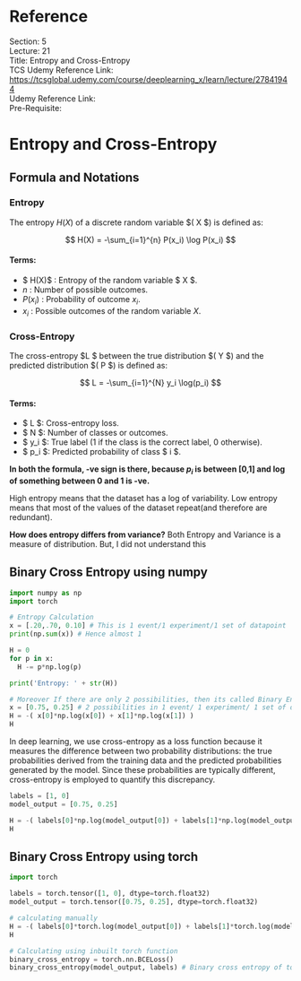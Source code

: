 # Reference

Section: 5 \
Lecture: 21 \
Title: Entropy and Cross-Entropy \
TCS Udemy Reference Link: https://tcsglobal.udemy.com/course/deeplearning_x/learn/lecture/27841944 \
Udemy Reference Link: \
Pre-Requisite:

# Entropy and Cross-Entropy

## Formula and Notations

### Entropy

The entropy $H(X)$ of a discrete random variable $( X $) is defined as:

$$
H(X) = -\sum_{i=1}^{n} P(x_i) \log P(x_i)
$$

#### Terms:

- $ H(X)$ : Entropy of the random variable $ X $.
- $n$ : Number of possible outcomes.
- $P(x_i)$ : Probability of outcome $x_i$.
- $x_i$ : Possible outcomes of the random variable $X$.

### Cross-Entropy

The cross-entropy $L $ between the true distribution $( Y $) and the predicted distribution $( P $) is defined as:

$$
L = -\sum_{i=1}^{N} y_i \log(p_i)
$$

#### Terms:

- $ L $: Cross-entropy loss.
- $ N $: Number of classes or outcomes.
- $ y_i $: True label (1 if the class is the correct label, 0 otherwise).
- $ p_i $: Predicted probability of class $ i $.

**In both the formula, -ve sign is there, because $p_i$ is between [0,1] and log of something between 0 and 1 is -ve.**

High entropy means that the dataset has a log of variability. Low entropy means that most of the values of the dataset repeat(and therefore are redundant).

**How does entropy differs from variance?**
Both Entropy and Variance is a measure of distribution. But, I did not understand this

## Binary Cross Entropy using numpy

```python
import numpy as np
import torch
```

```python
# Entropy Calculation
x = [.20,.70, 0.10] # This is 1 event/1 experiment/1 set of datapoint
print(np.sum(x)) # Hence almost 1

H = 0
for p in x:
  H -= p*np.log(p)

print('Entropy: ' + str(H))
```

```python
# Moreover If there are only 2 possibilities, then its called Binary Entropy
x = [0.75, 0.25] # 2 possibilities in 1 event/ 1 experiment/ 1 set of datapoint
H = -( x[0]*np.log(x[0]) + x[1]*np.log(x[1]) )
H
```

In deep learning, we use cross-entropy as a loss function because it measures the difference between two probability distributions: the true probabilities derived from the training data and the predicted probabilities generated by the model. Since these probabilities are typically different, cross-entropy is employed to quantify this discrepancy.

```python
labels = [1, 0]
model_output = [0.75, 0.25]

H = -( labels[0]*np.log(model_output[0]) + labels[1]*np.log(model_output[1]) )
H
```

## Binary Cross Entropy using torch

```python
import torch
```

```python
labels = torch.tensor([1, 0], dtype=torch.float32)
model_output = torch.tensor([0.75, 0.25], dtype=torch.float32)
```

```python
# calculating manually
H = -( labels[0]*torch.log(model_output[0]) + labels[1]*torch.log(model_output[1]) )
H
```

```python
# Calculating using inbuilt torch function
binary_cross_entropy = torch.nn.BCELoss()
binary_cross_entropy(model_output, labels) # Binary cross entropy of torch is a bit sensitive to what is the order in which we pass the parameter.
```